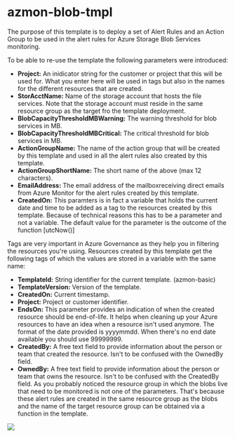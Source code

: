 # azmon-blob-tmpl

The purpose of this template is to deploy a set of Alert Rules and an Action Group to be used in the alert rules for Azure Storage Blob Services monitoring.

To be able to re-use the template the following parameters were introduced:

- **Project:** An inidicator string for the customer or project that this will be used for. What you enter here will be used in tags but also in the names for the different resources that are created.
- **StorAcctName:** Name of the storage account that hosts the file services. Note that the storage account must reside in the same resource group as the target fro the template deployment.
- **BlobCapacityThresholdMBWarning:** The warning threshold for blob services in MB.
- **BlobCapacityThresholdMBCritical:** The critical threshold for blob services in MB.
- **ActionGroupName:** The name of the action group that will be created by this template and used in all the alert rules also created by this template.
- **ActionGroupShortName:** The short name of the above (max 12 characters).
- **EmailAddress:** The email address of the mailboxreceiving direct emails from Azure Monitor for the alert rules created by this template.
- **CreatedOn:** This paramters is in fact a variable that holds the current date and time to be added as a tag to the resources created by this template. Because of technical reasons this has to be a parameter and not a variable. The default value for the parameter is the outcome of the function [utcNow()]

Tags are very important in Azure Governance as they help you in filtering the resources you're using. Resources created by this template get the following tags of which the values are stored in a variable with the same name:

- **TemplateId:** String identifier for the current template. (azmon-basic)
- **TemplateVersion:** Version of the template.
- **CreatedOn:** Current timestamp.
- **Project:** Project or customer identifier.
- **EndsOn:** This parameter provides an indication of when the created resource should be end-of-life. It helps when cleaning up your Azure resources to have an idea when a resource isn't used anymore. The format of the date provided is yyyymmdd. When there's no end date available you should use 99999999.
- **CreatedBy:** A free text field to provide information about the person or team that created the resource. Isn't to be confused with the OwnedBy field.
- **OwnedBy:** A free text field to provide information about the person or team that owns the resource. Isn't to be confused with the CreatedBy field.
  As you probably noticed the resource group in which the blobs live that need to be monitored is not one of the parameters. That's because these alert rules are created in the same resource group as the blobs and the name of the target resource group can be obtained via a function in the template.

<a href="https://portal.azure.com/#create/Microsoft.Template/uri/https%3A%2F%2Fraw.githubusercontent.com%2Fmydur%2FARMtemplates%2Fmaster%2Fazmon-blob-tmpl%2F%5Fworking%2Ftemplate.json" target="_blank">
<img src="http://azuredeploy.net/deploybutton.png"/>
</a><br />
